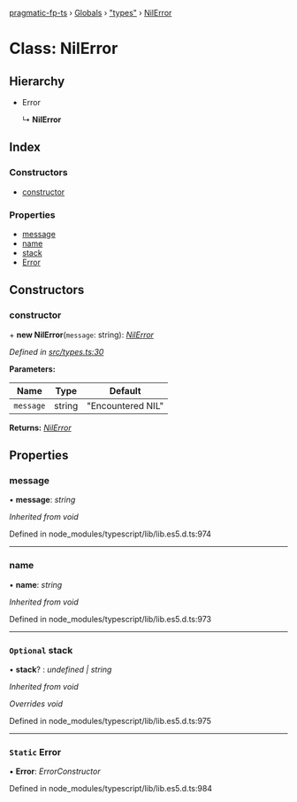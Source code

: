 [pragmatic-fp-ts](../README.md) › [Globals](../globals.md) › ["types"](../modules/_types_.md) › [NilError](_types_.nilerror.md)

# Class: NilError

## Hierarchy

* Error

  ↳ **NilError**

## Index

### Constructors

* [constructor](_types_.nilerror.md#constructor)

### Properties

* [message](_types_.nilerror.md#message)
* [name](_types_.nilerror.md#name)
* [stack](_types_.nilerror.md#optional-stack)
* [Error](_types_.nilerror.md#static-error)

## Constructors

###  constructor

\+ **new NilError**(`message`: string): *[NilError](_types_.nilerror.md)*

*Defined in [src/types.ts:30](https://github.com/hermann-p/pragmatic-fp-ts/blob/ff16101/src/types.ts#L30)*

**Parameters:**

Name | Type | Default |
------ | ------ | ------ |
`message` | string | "Encountered NIL" |

**Returns:** *[NilError](_types_.nilerror.md)*

## Properties

###  message

• **message**: *string*

*Inherited from void*

Defined in node_modules/typescript/lib/lib.es5.d.ts:974

___

###  name

• **name**: *string*

*Inherited from void*

Defined in node_modules/typescript/lib/lib.es5.d.ts:973

___

### `Optional` stack

• **stack**? : *undefined | string*

*Inherited from void*

*Overrides void*

Defined in node_modules/typescript/lib/lib.es5.d.ts:975

___

### `Static` Error

▪ **Error**: *ErrorConstructor*

Defined in node_modules/typescript/lib/lib.es5.d.ts:984
